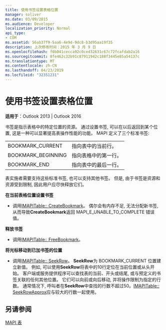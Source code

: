 ```yaml
---
title: 使用书签设置表格位置
manager: soliver
ms.date: 03/09/2015
ms.audience: Developer
localization_priority: Normal
api_type:
- COM
ms.assetid: 56ab37f9-5aa6-4e9d-9dc8-b3d95aa19f35
description: 上次修改时间：2015 年 3 月 9 日
ms.openlocfilehash: f0b041cecca92c0ced32631c67c72fcafdab2a16
ms.sourcegitcommit: 8fe462c32b91c87911942c188f3445e85a54137c
ms.translationtype: MT
ms.contentlocale: zh-CN
ms.lasthandoff: 04/23/2019
ms.locfileid: "32351231"
---
```

# <a name="setting-a-table-position-with-a-bookmark"></a>使用书签设置表格位置

  
  
**适用于**：Outlook 2013 | Outlook 2016 
  
书签是指示表格中的特定位置的资源。 通过设置书签, 可以在以后返回到某个位置, 这是一种可以显著提高表操作性能的功能。 MAPI 定义了三个标准书签: 
  
|||
|:-----|:-----|
|BOOKMARK_CURRENT  <br/> |指向表中的当前行。  <br/> |
|BOOKMARK_BEGINNING  <br/> |指向表格中的第一行。  <br/> |
|BOOKMARK_END  <br/> |指向表中的最后一行。  <br/> |
   
表实施者需要支持这些标准书签, 也可以支持其他书签。 但是, 由于书签是资源和资源受到限制, 因此用户应尽快释放它们。 
  
 **在当前表格位置设置书签**
  
- 调用[IMAPITable:: CreateBookmark](imapitable-createbookmark.md)。 偶尔会有内存不足, 无法分配新书签, 从而导致**CreateBookmark**返回 MAPI_E_UNABLE_TO_COMPLETE 错误值。 
    
 **释放书签**
  
- 调用[IMAPITable:: FreeBookmark](imapitable-freebookmark.md)。
    
 **将光标移动到已加书签的位置**
  
- 调用[IMAPITable:: SeekRow](imapitable-seekrow.md)。 **SeekRow**为 BOOKMARK_CURRENT 位置建立新值。 例如, 可以使用**SeekRow**将表中的10行定位在当前位置或从头开始。 客户端或服务提供程序可以查找表的当前、开头或结尾, 或与预定义的书签关联的任何其他位置。 它们可以向前或向后移动, 并将操作限制为指定的行数。 通常情况下, 呼叫者在**SeekRow**中查找的行数不超过50。[IMAPITable:: SeekRowApprox](imapitable-seekrowapprox.md)应与较大的行数一起使用。 
    
## <a name="see-also"></a>另请参阅



[MAPI 表](mapi-tables.md)

